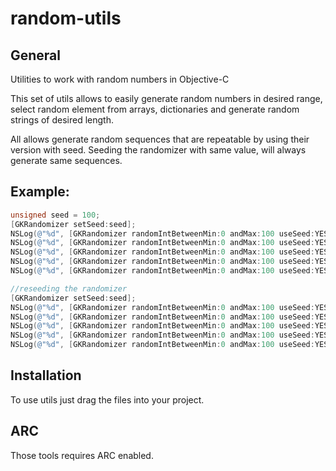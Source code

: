 # random-utils

General
--------------
Utilities to work with random numbers in Objective-C

This set of utils allows to easily generate random numbers in desired range, select random element from arrays, dictionaries and generate random strings of desired length.

All allows generate random sequences that are repeatable by using their version with seed.
Seeding the randomizer with same value, will always generate same sequences.

Example:
--------------

```Objective-C
unsigned seed = 100;
[GKRandomizer setSeed:seed];
NSLog(@"%d", [GKRandomizer randomIntBetweenMin:0 andMax:100 useSeed:YES]); //31
NSLog(@"%d", [GKRandomizer randomIntBetweenMin:0 andMax:100 useSeed:YES]); //74
NSLog(@"%d", [GKRandomizer randomIntBetweenMin:0 andMax:100 useSeed:YES]); //62
NSLog(@"%d", [GKRandomizer randomIntBetweenMin:0 andMax:100 useSeed:YES]); //82
NSLog(@"%d", [GKRandomizer randomIntBetweenMin:0 andMax:100 useSeed:YES]); //60

//reseeding the randomizer
[GKRandomizer setSeed:seed];
NSLog(@"%d", [GKRandomizer randomIntBetweenMin:0 andMax:100 useSeed:YES]); //31
NSLog(@"%d", [GKRandomizer randomIntBetweenMin:0 andMax:100 useSeed:YES]); //74
NSLog(@"%d", [GKRandomizer randomIntBetweenMin:0 andMax:100 useSeed:YES]); //62
NSLog(@"%d", [GKRandomizer randomIntBetweenMin:0 andMax:100 useSeed:YES]); //82
NSLog(@"%d", [GKRandomizer randomIntBetweenMin:0 andMax:100 useSeed:YES]); //60
```

Installation
--------------

To use utils just drag the files into your project.

ARC
------------------

Those tools requires ARC enabled.